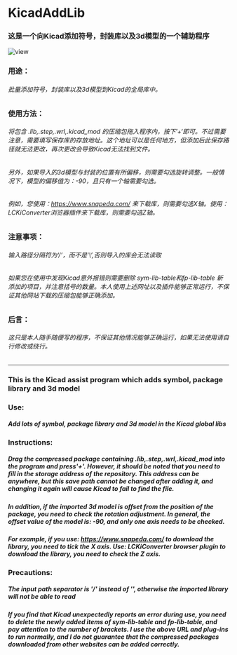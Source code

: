 # KicadAddLib

### 这是一个向Kicad添加符号，封装库以及3d模型的一个辅助程序
![view](https://user-images.githubusercontent.com/42341537/174481225-3cd788b4-f218-4b91-9e8f-f45285d92e45.png)

### 用途：

###### 批量添加符号，封装库以及3d模型到Kicad的全局库中。

### 使用方法：

###### 将包含 .lib,.step,.wrl,.kicad_mod 的压缩包拖入程序内，按下’+‘即可。不过需要注意，需要填写保存库的存放地址。这个地址可以是任何地方，但添加后此保存路径就无法更改，再次更改会导致Kicad无法找到文件。

###### 另外，如果导入的3d模型与封装的位置有所偏移，则需要勾选旋转调整。一般情况下，模型的偏移值为：-90，且只有一个轴需要勾选。

###### 例如，您使用：https://www.snapeda.com/ 来下载库，则需要勾选X轴。使用：LCKiConverter浏览器插件来下载库，则需要勾选Z轴。

### 注意事项：

###### 输入路径分隔符为‘/’，而不是‘\’,否则导入的库会无法读取

###### 如果您在使用中发现Kicad意外报错则需要删除 sym-lib-table和fp-lib-table 新添加的项目，并注意括号的数量。本人使用上述网址以及插件能够正常运行，不保证其他网站下载的压缩包能够正确添加。

### 后言：

###### 这只是本人随手随便写的程序，不保证其他情况能够正确运行，如果无法使用请自行修改或绕行。

------------------------------------------------------------------------------------------------------------------------------------

### This is the Kicad assist program which adds symbol, package library and 3d model 

### Use:

##### Add lots of symbol, package library and 3d model in the Kicad global libs

### Instructions:

##### Drag the compressed package containing .lib,.step,.wrl,.kicad_mod into the program and press'+'. However, it should be noted that you need to fill in the storage address of the repository. This address can be anywhere, but this save path cannot be changed after adding it, and changing it again will cause Kicad to fail to find the file.

##### In addition, if the imported 3d model is offset from the position of the package, you need to check the rotation adjustment. In general, the offset value of the model is: -90, and only one axis needs to be checked.

##### For example, if you use: https://www.snapeda.com/ to download the library, you need to tick the X axis. Use: LCKiConverter browser plugin to download the library, you need to check the Z axis.

### Precautions:

##### The input path separator is '/' instead of '\', otherwise the imported library will not be able to read

##### If you find that Kicad unexpectedly reports an error during use, you need to delete the newly added items of sym-lib-table and fp-lib-table, and pay attention to the number of brackets. I use the above URL and plug-ins to run normally, and I do not guarantee that the compressed packages downloaded from other websites can be added correctly.

